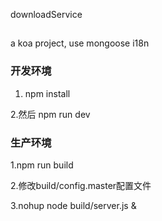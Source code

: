 downloadService

##
a koa project, use mongoose i18n

### 开发环境
1. npm install

2.然后 npm run dev

### 生产环境
1.npm run build

2.修改build/config.master配置文件

3.nohup node build/server.js &